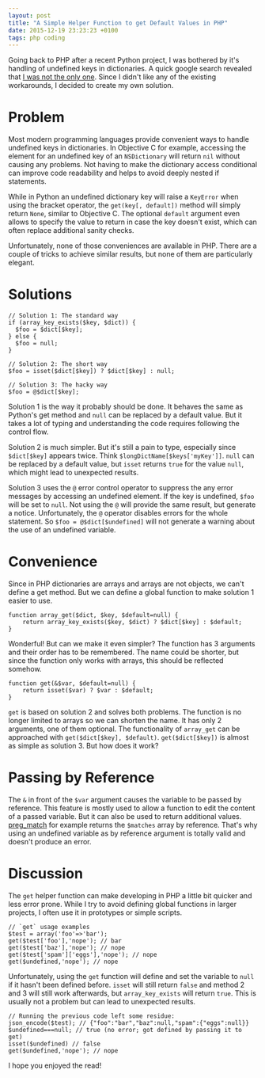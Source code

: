 ```yaml
---
layout: post
title: "A Simple Helper Function to get Default Values in PHP"
date: 2015-12-19 23:23:23 +0100
tags: php coding
---
```


Going back to PHP after a recent Python project, I was bothered by it's handling of undefined keys in dictionaries. A quick google search revealed that [I was not the only one](http://stackoverflow.com/questions/6696425/is-there-a-better-php-way-for-getting-default-value-by-key-from-array-dictionar/). Since I didn't like any of the existing workarounds, I decided to create my own solution. 

# Problem

Most modern programming languages provide convenient ways to handle undefined keys in dictionaries. In Objective C for example, accessing the element for an undefined key of an `NSDictionary` will return `nil` without causing any problems. Not having to make the dictionary access conditional can improve code readability and helps to avoid deeply nested if statements. 

While in Python an undefined dictionary key will raise a `KeyError` when using the bracket operator, the `get(key[, default])` method will simply return `None`, similar to Objective C. The optional `default` argument even allows to specify the value to return in case the key doesn't exist, which can often replace additional sanity checks. 

Unfortunately, none of those conveniences are available in PHP. There are a couple of tricks to achieve similar results, but none of them are particularly elegant.

# Solutions

```php?start_inline=1
// Solution 1: The standard way
if (array_key_exists($key, $dict)) {
  $foo = $dict[$key];
} else {
  $foo = null;
}

// Solution 2: The short way
$foo = isset($dict[$key]) ? $dict[$key] : null;

// Solution 3: The hacky way
$foo = @$dict[$key];
```

Solution 1 is the way it probably should be done. It behaves the same as Python's get method and `null` can be replaced by a default value. But it takes a lot of typing and understanding the code requires following the control flow. 

Solution 2 is much simpler. But it's still a pain to type, especially since `$dict[$key]` appears twice. Think `$longDictName[$keys['myKey']]`. `null` can be replaced by a default value, but `isset` returns `true` for the value `null`, which might lead to unexpected results. 

Solution 3 uses the `@` error control operator to suppress the any error messages by accessing an undefined element. If the key is undefined, `$foo` will be set to `null`. Not using the `@` will provide the same result, but generate a notice. Unfortunately, the `@` operator disables errors for the whole statement. So `$foo = @$dict[$undefined]` will not generate a warning about the use of an undefined variable. 

# Convenience

Since in PHP dictionaries are arrays and arrays are not objects, we can't define a get method. But we can define a global function to make solution 1 easier to use.

```php?start_inline=1
function array_get($dict, $key, $default=null) {
	return array_key_exists($key, $dict) ? $dict[$key] : $default;
}
```

Wonderful! But can we make it even simpler? The function has 3 arguments and their order has to be remembered. The name could be shorter, but since the function only works with arrays, this should be reflected somehow. 

```php?start_inline=1
function get(&$var, $default=null) {
    return isset($var) ? $var : $default;
}
```

`get` is based on solution 2 and solves both problems. The function is no longer limited to arrays so we can shorten the name. It has only 2 arguments, one of them optional. The functionality of `array_get` can be approached with `get($dict[$key], $default)`. `get($dict[$key])` is almost as simple as solution 3. But how does it work?

# Passing by Reference

The `&` in front of the `$var` argument causes the variable to be passed by reference. This feature is mostly used to allow a function to edit the content of a passed variable. But it can also be used to return additional values. [preg_match](http://php.net/manual/en/function.preg-match.php) for example returns the `$matches` array by reference. That's why using an undefined variable as by reference argument is totally valid and doesn't produce an error. 

# Discussion

The `get` helper function can make developing in PHP a little bit quicker and less error prone. While I try to avoid defining global functions in larger projects, I often use it in prototypes or simple scripts. 

```php?start_inline=1
// `get` usage examples
$test = array('foo'=>'bar');
get($test['foo'],'nope'); // bar
get($test['baz'],'nope'); // nope
get($test['spam']['eggs'],'nope'); // nope
get($undefined,'nope'); // nope
```

Unfortunately, using the `get` function will define and set the variable to `null` if it hasn't been defined before. `isset` will still return `false` and method 2 and 3 will still work afterwards, but `array_key_exists` will return `true`. This is usually not a problem but can lead to unexpected results.  

```php?start_inline=1
// Running the previous code left some residue:
json_encode($test); // {"foo":"bar","baz":null,"spam":{"eggs":null}}
$undefined===null; // true (no error; got defined by passing it to get)
isset($undefined) // false
get($undefined,'nope'); // nope
```

I hope you enjoyed the read! 
